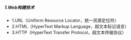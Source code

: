 ##### 1.Web构建技术
> 
* 1.URL（Uniform Resource Locator，统一资源定位符）
* 2.HTML（HyperText Markup Language，超文本标记语言）
* 3.HTTP（HyperText Transfer Protocol，超文本传输协议）